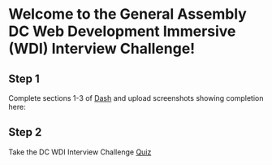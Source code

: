 # Welcome to the General Assembly DC Web Development Immersive (WDI) Interview Challenge!

## Step 1

Complete sections 1-3 of [Dash](https://dash.generalassemb.ly/) and upload screenshots showing completion here:

## Step 2

Take the DC WDI Interview Challenge [Quiz]()


